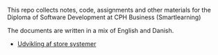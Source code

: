 This repo collects notes, code, assignments and other materials for the  Diploma of Software Development at CPH Business (Smartlearning)

The documents are written in a mix of English and Danish.

- [Udvikling af store systemer](./udvikling-af-store-systemer)


